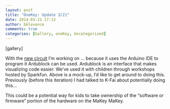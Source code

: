 ```yaml
---
layout: post
title: "OneKey: Update 3/21"
date: 2014-03-21 17:13
author: bklevence
comments: true
categories: [Gallery, oneKey, Uncategorized]
---
```

[gallery]
<p>With the <a href="http://www.instructables.com/id/Digispark-DIY-The-smallest-USB-Arduino/">new circuit</a> I&rsquo;m working on &hellip; because it uses the Arduino IDE to program it Ardublock can be used. Ardublock is an interface that makes visualizing code easier. We&rsquo;ve used it with children through workshops hosted by Sparkfun. Above is a mock-up, I&rsquo;d like to get around to doing this. Previously (before this iteration) I had talked to K-Fai about potentially doing this&hellip;</p>
<p>This could be a potential way for kids to take ownership of the &ldquo;software or firmware&rdquo; portion of the hardware on the MaKey MaKey.</p>
